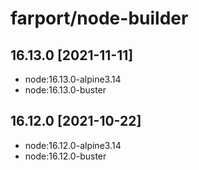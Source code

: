 # farport/node-builder

## 16.13.0 [2021-11-11]

* node:16.13.0-alpine3.14
* node:16.13.0-buster


## 16.12.0 [2021-10-22]

* node:16.12.0-alpine3.14
* node:16.12.0-buster
